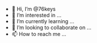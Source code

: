 - 👋 Hi, I’m @76keys
- 👀 I’m interested in ...
- 🌱 I’m currently learning ...
- 💞️ I’m looking to collaborate on ...
- 📫 How to reach me ...

<!---
76keys/76keys is a ✨ special ✨ repository because its `README.md` (this file) appears on your GitHub profile.
You can click the Preview link to take a look at your changes.
--->
